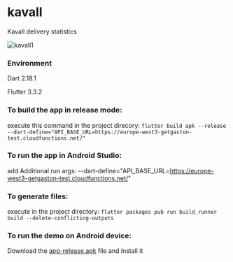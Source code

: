 # kavall
Kavall delivery statistics

![kavall1](https://user-images.githubusercontent.com/15160049/206563970-bf35f7e8-9439-4997-b462-90b24b3fe5da.png)

### Environment
Dart 2.18.1

Flutter 3.3.2

### To build the app in release mode:
execute this command in the project direcory: `flutter build apk --release --dart-define="API_BASE_URL=https://europe-west3-getgaston-test.cloudfunctions.net/"`

### To run the app in Android Studio: 
add Additional run args: --dart-define="API_BASE_URL=https://europe-west3-getgaston-test.cloudfunctions.net/"

### To generate files:
execute in the project directory: `flutter packages pub run build_runner build --delete-conflicting-outputs`

### To run the demo on Android device:
Download the [app-release.apk][1] file and install it

[1]: https://github.com/karmazinkd/kavall/blob/main/app-release.apk

